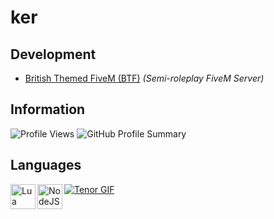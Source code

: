# ker

## Development
- [British Themed FiveM (BTF)](https://discord.gg/btfrp) *(Semi-roleplay FiveM Server)*

## Information
![Profile Views](https://komarev.com/ghpvc/?username=stripbar&color=lightgray)
![GitHub Profile Summary](http://github-profile-summary-cards.vercel.app/api/cards/profile-details?username=stripbar&theme=transparent)

## Languages
<img align="left" width="40" src="https://upload.wikimedia.org/wikipedia/commons/c/cf/Lua-Logo.svg" alt="Lua Logo">
<img align="left" width="40" src="https://upload.wikimedia.org/wikipedia/commons/thumb/d/d9/Node.js_logo.svg/1280px-Node.js_logo.svg.png" alt="NodeJS Logo">

[![Tenor GIF](https://tenor.com/view/cat-cat-e-cat-meme-cat-face-gif-23642589)](https://tenor.com/view/cat-cat-e-cat-meme-cat-face-gif-23642589)
